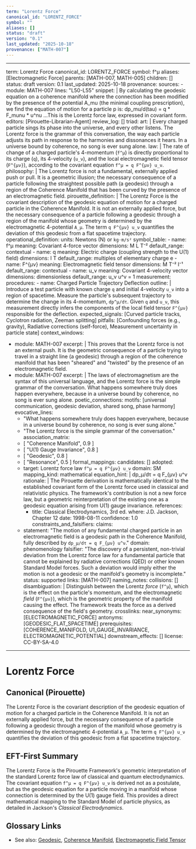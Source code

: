 ```yaml
---
term: "Lorentz Force"
canonical_id: "LORENTZ_FORCE"
symbol: ""
aliases: []
status: "draft"
version: "0.1"
last_updated: "2025-10-18"
provenance: ["MATH-007"]
---
```


---
term: Lorentz Force
canonical_id: LORENTZ_FORCE
symbol: f^μ
aliases: [Electromagnetic Force]
parents: [MATH-007, MATH-005]
children: []
status: draft
version: 0.1
last_updated: 2025-10-18
provenance:
  sources:
    - module: MATH-007
      lines: "L50-L55"
      snippet: |
        By calculating the geodesic equation on a coherence manifold where the connection has been modified by the presence of the potential A_mu (the minimal coupling prescription), we find the equation of motion for a particle p is:
        dp_mu/d(tau) = q * F_munu * u^nu
        ...This is the Lorentz force law, expressed in covariant form.
  editors: [Pirouette-Librarian-Agent]
  review_log: []
triad:
  art: |
    Every charged particle sings its phase into the universe, and every other listens. The Lorentz force is the grammar of this conversation, the way each particle adjusts its path in response to the harmonies and dissonances it hears. In a universe bound by coherence, no song is ever sung alone.
  law: |
    The rate of change of a charged particle's 4-momentum (`f^μ`) is directly proportional to its charge (`q`), its 4-velocity (`u_ν`), and the local electromagnetic field tensor (`F^{μν}`), according to the covariant equation `f^μ = q F^{μν} u_ν`.
  philosophy: |
    The Lorentz force is not a fundamental, externally applied push or pull. It is a geometric illusion; the necessary consequence of a particle following the straightest possible path (a geodesic) through a region of the Coherence Manifold that has been curved by the presence of an electromagnetic field.
pirouette_definition: |
  The Lorentz Force is the covariant description of the geodesic equation of motion for a charged particle in the Coherence Manifold. It is not an externally applied force, but the necessary consequence of a particle following a geodesic through a region of the manifold whose geometry is determined by the electromagnetic 4-potential `A_μ`. The term `q F^{μν} u_ν` quantifies the deviation of this geodesic from a flat spacetime trajectory.
operational_definition:
  units: Newtons (N) or `kg⋅m/s²`
  symbol_table:
    - name: f^μ
      meaning: Covariant 4-force vector
      dimensions: M L T⁻²
      default_range: contextual
    - name: q
      meaning: Electric charge (coupling strength to the U(1) field)
      dimensions: I T
      default_range: multiples of elementary charge e
    - name: F^{μν}
      meaning: Electromagnetic field tensor
      dimensions: M T⁻² I⁻¹
      default_range: contextual
    - name: u_ν
      meaning: Covariant 4-velocity vector
      dimensions: dimensionless
      default_range: u_ν u^ν = 1
  measurement:
    procedures:
      - name: Charged Particle Trajectory Deflection
        outline: |
          Introduce a test particle with known charge `q` and initial 4-velocity `u_ν` into a region of spacetime. Measure the particle's subsequent trajectory to determine the change in its 4-momentum, `dp^μ/dτ`. Given `q` and `u_ν`, this measurement directly infers the components of the local field tensor `F^{μν}` responsible for the deflection.
        expected_signals: [Curved particle tracks, Cyclotron radiation, Zeeman splitting]
        pitfalls: [Confounding forces (e.g., gravity), Radiative corrections (self-force), Measurement uncertainty in particle state]
context_windows:
  - module: MATH-007
    excerpt: |
      This proves that the Lorentz force is not an external push. It is the geometric consequence of a particle trying to travel in a straight line (a geodesic) through a region of the coherence manifold that has been "sheared" and "twisted" by the presence of an electromagnetic field.
  - module: MATH-007
    excerpt: |
      The laws of electromagnetism are the syntax of this universal language, and the Lorentz force is the simple grammar of the conversation. What happens somewhere truly does happen everywhere, because in a universe bound by coherence, no song is ever sung alone.
poetic_connections:
  motifs: [universal communication, geodesic deviation, shared song, phase harmony]
  evocative_lines:
    - "What happens somewhere truly does happen everywhere, because in a universe bound by coherence, no song is ever sung alone."
    - "The Lorentz force is the simple grammar of the conversation."
  association_matrix:
    - [ "Coherence Manifold", 0.9 ]
    - [ "U(1) Gauge Invariance", 0.8 ]
    - [ "Geodesic", 0.8 ]
    - [ "Resonance", 0.5 ]
formal_mappings:
  candidates: []
  adopted:
    - target: Lorentz force law `f^μ = q F^{μν} u_ν`
      domain: SM
      mapping_kind: mathematical
      equation_hint: |
        dp_μ/dτ = q F_{μν} u^ν
      rationale: |
        The Pirouette derivation is mathematically identical to the established covariant form of the Lorentz force used in classical and relativistic physics. The framework's contribution is not a new force law, but a geometric reinterpretation of the existing one as a geodesic equation arising from U(1) gauge invariance.
      references:
        - title: Classical Electrodynamics, 3rd ed.
          where: J.D. Jackson, Chapter 12
          date: 1998-08-11
      confidence: 1.0
constraints_and_falsifiers:
  claims:
    - statement: "The motion of any fundamental charged particle in an electromagnetic field is a geodesic path in the Coherence Manifold, fully described by `dp_μ/dτ = q F_{μν} u^ν`."
      domain: phenomenology
      falsifier: "The discovery of a persistent, non-trivial deviation from the Lorentz force law for a fundamental particle that cannot be explained by radiative corrections (QED) or other known Standard Model forces. Such a deviation would imply either the motion is not a geodesic or the manifold's geometry is incomplete."
      status: supported
      links: [MATH-007]
naming_notes:
  collisions: []
  disambiguation: |
    Distinguish between the Lorentz *force* (`f^μ`), which is the effect on the particle's momentum, and the electromagnetic *field* (`F^{μν}`), which is the geometric property of the manifold causing the effect. The framework treats the force as a derived consequence of the field's geometry.
crosslinks:
  near_synonyms: [ELECTROMAGNETIC_FORCE]
  antonyms: [GEODESIC_FLAT_SPACETIME]
  prerequisites: [COHERENCE_MANIFOLD, U1_GAUGE_INVARIANCE, ELECTROMAGNETIC_POTENTIAL]
  downstream_effects: []
license: CC-BY-SA-4.0
---

# Lorentz Force

## Canonical (Pirouette)
The Lorentz Force is the covariant description of the geodesic equation of motion for a charged particle in the Coherence Manifold. It is not an externally applied force, but the necessary consequence of a particle following a geodesic through a region of the manifold whose geometry is determined by the electromagnetic 4-potential `A_μ`. The term `q F^{μν} u_ν` quantifies the deviation of this geodesic from a flat spacetime trajectory.

## EFT-First Summary
The Lorentz Force is the Pirouette Framework's geometric interpretation of the standard Lorentz force law of classical and quantum electrodynamics. The covariant equation `f^μ = q F^{μν} u_ν` is derived not as a postulate, but as the geodesic equation for a particle moving in a manifold whose connection is determined by the U(1) gauge field. This provides a direct mathematical mapping to the Standard Model of particle physics, as detailed in Jackson's *Classical Electrodynamics*.

## Glossary Links
- See also: [Geodesic](<#>), [Coherence Manifold](<#>), [Electromagnetic Field Tensor](<#>)